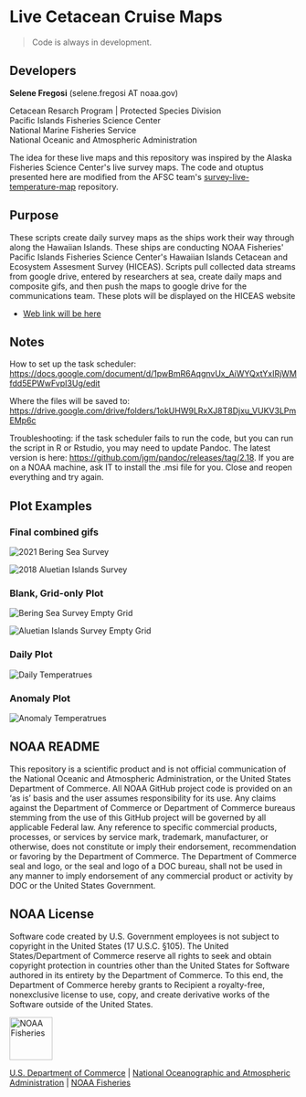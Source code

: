 # Live Cetacean Cruise Maps

> Code is always in development. 

## Developers

**Selene Fregosi** (selene.fregosi AT noaa.gov)  
 
Cetacean Resarch Program | Protected Species Division  
Pacific Islands Fisheries Science Center  
National Marine Fisheries Service  
National Oceanic and Atmospheric Administration

The idea for these live maps and this repository was inspired by the Alaska Fisheries Science Center's live survey maps. The code and otuptus presented here are modified from the AFSC team's [survey-live-temperature-map](https://github.com/afsc-gap-products/survey-live-temperature-map) repository. 

## Purpose

These scripts create daily survey maps as the ships work their way through along the Hawaiian Islands. These ships are conducting NOAA Fisheries' Pacific Islands Fisheries Science Center's Hawaiian Islands Cetacean and Ecosystem Assesment Survey (HICEAS). Scripts pull collected data streams from google drive, entered by researchers at sea, create daily maps and composite gifs, and then push the maps to google drive for the communications team. These plots will be displayed on the HICEAS website

 - [Web link will be here](https://)


## Notes

How to set up the task scheduler: https://docs.google.com/document/d/1pwBmR6AqgnvUx_AiWYQxtYxIRjWMfdd5EPWwFvpI3Ug/edit

Where the files will be saved to: https://drive.google.com/drive/folders/1okUHW9LRxXJ8T8Djxu_VUKV3LPmEMp6c

Troubleshooting: if the task scheduler fails to run the code, but you can run the script in R or Rstudio, you may need to update Pandoc. The latest version is here: https://github.com/jgm/pandoc/releases/tag/2.18. If you are on a NOAA machine, ask IT to install the .msi file for you. Close and reopen everything and try again. 

## Plot Examples

### Final combined gifs

![2021 Bering Sea Survey](./test/2021-08-16_daily.gif)

![2018 Aluetian Islands Survey](./test/2021-08-08_daily.gif)

### Blank, Grid-only Plot

![Bering Sea Survey Empty Grid](./test/_grid_bs.png)

![Aluetian Islands Survey Empty Grid](./test/_grid_ai.png)

### Daily Plot

![Daily Temperatrues](./test/2021-06-04_daily.png)

### Anomaly Plot

![Anomaly Temperatrues](./test/2021-06-04_anom.png)

## NOAA README

This repository is a scientific product and is not official communication of the National Oceanic and Atmospheric Administration, or the United States Department of Commerce. All NOAA GitHub project code is provided on an ‘as is’ basis and the user assumes responsibility for its use. Any claims against the Department of Commerce or Department of Commerce bureaus stemming from the use of this GitHub project will be governed by all applicable Federal law. Any reference to specific commercial products, processes, or services by service mark, trademark, manufacturer, or otherwise, does not constitute or imply their endorsement, recommendation or favoring by the Department of Commerce. The Department of Commerce seal and logo, or the seal and logo of a DOC bureau, shall not be used in any manner to imply endorsement of any commercial product or activity by DOC or the United States Government.

## NOAA License

Software code created by U.S. Government employees is not subject to copyright in the United States (17 U.S.C. §105). The United States/Department of Commerce reserve all rights to seek and obtain copyright protection in countries other than the United States for Software authored in its entirety by the Department of Commerce. To this end, the Department of Commerce hereby grants to Recipient a royalty-free, nonexclusive license to use, copy, and create derivative works of the Software outside of the United States.

<img src="https://raw.githubusercontent.com/nmfs-general-modeling-tools/nmfspalette/main/man/figures/noaa-fisheries-rgb-2line-horizontal-small.png" height="75" alt="NOAA Fisheries">

[U.S. Department of Commerce](https://www.commerce.gov/) | [National
Oceanographic and Atmospheric Administration](https://www.noaa.gov) |
[NOAA Fisheries](https://www.fisheries.noaa.gov/)
